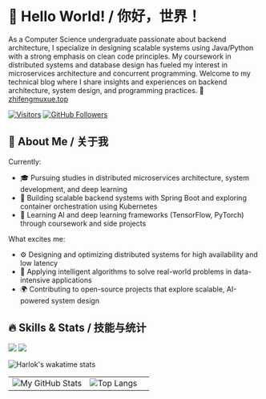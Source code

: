 # 👋 Hello World! / 你好，世界！

As a Computer Science undergraduate passionate about backend architecture, I specialize in designing scalable systems using Java/Python with a strong emphasis on clean code principles. My coursework in distributed systems and database design has fueled my interest in microservices architecture and concurrent programming. Welcome to my technical blog where I share insights and experiences on backend architecture, system design, and programming practices.
🔗 [zhifengmuxue.top](https://zhifengmuxue.top)

[![Visitors](https://api.visitorbadge.io/api/visitors?path=https://github.com/zhifengmuxue&label=PROFILE%20VIEWS&countColor=%23263759)](https://visitorbadge.io/status?path=https://github.com/zhifengmuxue)
[![GitHub Followers](https://img.shields.io/github/followers/zhifengmuxue?logo=github&style=social)](https://github.com/zhifengmuxue)




## 🚀 About Me / 关于我
Currently:
- 🎓 Pursuing studies in distributed microservices architecture, system development, and deep learning
- 🔧 Building scalable backend systems with Spring Boot and exploring container orchestration using Kubernetes
- 🧠 Learning AI and deep learning frameworks (TensorFlow, PyTorch) through coursework and side projects

What excites me:
- ⚙️ Designing and optimizing distributed systems for high availability and low latency
- 🧩 Applying intelligent algorithms to solve real-world problems in data-intensive applications
- 🌍 Contributing to open-source projects that explore scalable, AI-powered system design



## 🔥 Skills & Stats / 技能与统计


![](https://skillicons.dev/icons?i=java,rust,python,spring,docker,kubernetes,redis,postgres,nginx)
![](https://skillicons.dev/icons?i=ts,react,vue,git,github,linux)

![Harlok's wakatime stats](https://github-readme-stats.vercel.app/api/wakatime?username=zfmx)
<table>
  <tr>
    <td width="55%">
      <img src="https://github-readme-stats.vercel.app/api?username=zhifengmuxue&show_icons=true&theme=radical&hide=issues&count_private=true&include_all_commits=true" alt="My GitHub Stats" />
    </td>
    <td width="45%">
      <img src="https://github-readme-stats.vercel.app/api/top-langs/?username=zhifengmuxue&layout=compact&theme=radical&hide=html,css" alt="Top Langs" />
    </td>
  </tr>
</table>



